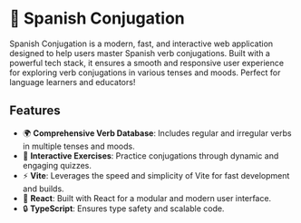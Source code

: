# 🌟 Spanish Conjugation

Spanish Conjugation is a modern, fast, and interactive web application designed to help users master Spanish verb conjugations. Built with a powerful tech stack, it ensures a smooth and responsive user experience for exploring verb conjugations in various tenses and moods. Perfect for language learners and educators!

## Features

- 🌍 **Comprehensive Verb Database**: Includes regular and irregular verbs in multiple tenses and moods.
- 📝 **Interactive Exercises**: Practice conjugations through dynamic and engaging quizzes.
- ⚡ **Vite**: Leverages the speed and simplicity of Vite for fast development and builds.
- 🎨 **React**: Built with React for a modular and modern user interface.
- 🔒 **TypeScript**: Ensures type safety and scalable code.
